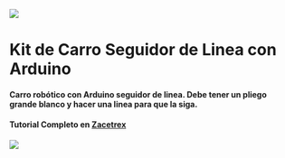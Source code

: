 ![](https://zacetrex.com/wp-content/uploads/2025/02/Zacetrex-Logo-vert-celeste2-scaled.webp)

#  Kit de Carro Seguidor de Linea con Arduino

#### Carro robótico con Arduino seguidor de linea. Debe tener un pliego grande blanco y hacer una linea para que la siga.

#### Tutorial Completo en [Zacetrex](http://zacetrex.com)

![](https://zacetrex.com/wp-content/uploads/2025/03/Kit-de-Carro-Seguidor-de-Linea.png)
